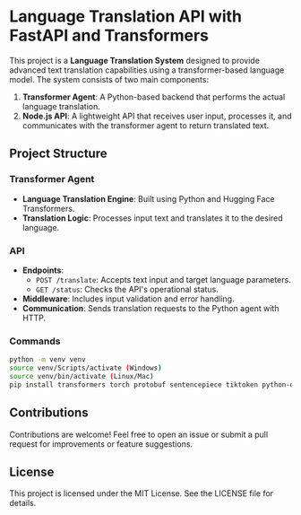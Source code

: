 # Language Translation API with FastAPI and Transformers

This project is a **Language Translation System** designed to provide advanced text translation capabilities using a transformer-based language model. The system consists of two main components:

1. **Transformer Agent**: A Python-based backend that performs the actual language translation.
2. **Node.js API**: A lightweight API that receives user input, processes it, and communicates with the transformer agent to return translated text.

## Project Structure

### Transformer Agent
- **Language Translation Engine**: Built using Python and Hugging Face Transformers.
- **Translation Logic**: Processes input text and translates it to the desired language.

### API
- **Endpoints**:
  - `POST /translate`: Accepts text input and target language parameters.
  - `GET /status`: Checks the API's operational status.
- **Middleware**: Includes input validation and error handling.
- **Communication**: Sends translation requests to the Python agent with HTTP.

### Commands
```bash
python -m venv venv
source venv/Scripts/activate (Windows)
source venv/bin/activate (Linux/Mac)
pip install transformers torch protobuf sentencepiece tiktoken python-dotenv
```

## Contributions
Contributions are welcome! Feel free to open an issue or submit a pull request for improvements or feature suggestions.

## License
This project is licensed under the MIT License. See the LICENSE file for details.

